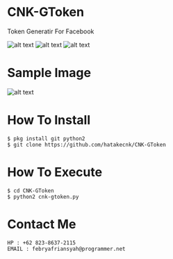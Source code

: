 # CNK-GToken
Token Generatir For Facebook

![alt text](https://img.shields.io/badge/Coded-xNot_Found-blue.svg)
![alt text](https://img.shields.io/badge/Size-39.00KB-yellow.svg)
![alt text](https://img.shields.io/badge/Python-2.7-green.svg)

# Sample Image
![alt text](https://raw.githubusercontent.com/hatakecnk/hatakecnk.github.io/master/IMG_20190614_185459.jpg)

# How To Install
```
$ pkg install git python2
$ git clone https://github.com/hatakecnk/CNK-GToken
```

# How To Execute
```
$ cd CNK-GToken
$ python2 cnk-gtoken.py
```

# Contact Me
```
HP : +62 823-8637-2115
EMAIL : febryafriansyah@programmer.net
```

